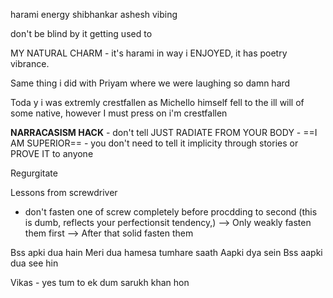 harami energy shibhankar  ashesh vibing

don't be blind by it getting used to

MY NATURAL CHARM - it's harami in way i ENJOYED, it has poetry vibrance.

Same thing i did with Priyam where we were laughing so damn hard


Toda y i was extremly crestfallen as Michello himself fell to the ill will of some native, however I must press on
i'm crestfallen

**NARRACASISM HACK** - don't tell JUST RADIATE FROM YOUR BODY - ==I AM SUPERIOR== - you don't need to tell it implicity through stories or PROVE IT to anyone

Regurgitate


Lessons from screwdriver
- don't fasten one of screw completely before procdding to second (this is dumb, reflects your perfectionsit tendency,) --> Only weakly fasten them first --> After that solid fasten them 

Bss apki dua hain
Meri dua hamesa tumhare saath
Aapki dya sein
Bss aapki dua see hin

Vikas - yes tum to ek dum sarukh khan hon